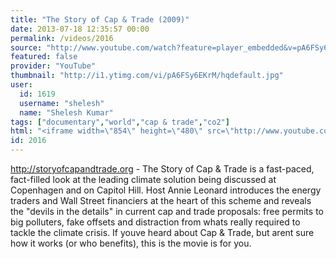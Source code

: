 ```yaml
---
title: "The Story of Cap & Trade (2009)"
date: 2013-07-18 12:35:57 00:00
permalink: /videos/2016
source: "http://www.youtube.com/watch?feature=player_embedded&v=pA6FSy6EKrM"
featured: false
provider: "YouTube"
thumbnail: "http://i1.ytimg.com/vi/pA6FSy6EKrM/hqdefault.jpg"
user:
  id: 1619
  username: "shelesh"
  name: "Shelesh Kumar"
tags: ["documentary","world","cap & trade","co2"]
html: "<iframe width=\"854\" height=\"480\" src=\"http://www.youtube.com/embed/pA6FSy6EKrM?wmode=transparent&feature=oembed\" frameborder=\"0\" allowfullscreen></iframe>"
id: 2016
---
```


http://storyofcapandtrade.org - The Story of Cap & Trade is a fast-paced, fact-filled look at the leading climate solution being discussed at Copenhagen and on Capitol Hill. Host Annie Leonard introduces the energy traders and Wall Street financiers at the heart of this scheme and reveals the "devils in the details" in current cap and trade proposals: free permits to big polluters, fake offsets and distraction from whats really required to tackle the climate crisis. If youve heard about Cap & Trade, but arent sure how it works (or who benefits), this is the movie is for you.